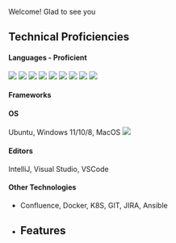 Welcome! Glad to see you

## Technical Proficiencies
#### Languages - Proficient
[![](https://img.shields.io/badge/C++-black?style=for-the-badge&logo=cplusplus&logoColor=4EAA25)]()
[![](https://img.shields.io/badge/HTML-black?style=for-the-badge&logo=html5&logoColor=fc9003)]()
[![](https://img.shields.io/badge/CSS-black?style=for-the-badge&logo=css3&logoColor=1572B6)]()
[![](https://img.shields.io/badge/javascript-black?style=for-the-badge&logo=javascript&logoColor=F7DF1E)]()
[![](https://img.shields.io/badge/SQL-black?style=for-the-badge&logo=mysql&logoColor=03bafc)]()
[![](https://img.shields.io/badge/SQL-black?style=for-the-badge&logo=postgresql&logoColor=03bafc)]()
[![](https://img.shields.io/badge/Python-black?style=for-the-badge&logo=Python&logoColor=03fc4e)]()
[![](https://img.shields.io/badge/Java-black?style=for-the-badge&logo=openjdk&logoColor=red)]()
[![](https://img.shields.io/badge/Bash-black?style=for-the-badge&logo=gnu-bash&logoColor=0398fc)]()


#### Frameworks

#### OS
Ubuntu, Windows 11/10/8, MacOS
[![](https://img.shields.io/badge/Ubuntu-orange?style=for-the-badge&logo=ubuntu&logoColor=orange)]()

#### Editors
IntelliJ, Visual Studio, VSCode

#### Other Technologies
- Confluence, Docker, K8S, GIT, JIRA, Ansible

- ## Features




<!--
**comessErinaceus/comessErinaceus** is a ✨ _special_ ✨ repository because its `README.md` (this file) appears on your GitHub profile.

Here are some ideas to get you started:

- 🔭 I’m currently working on ...
- 🌱 I’m currently learning ...
- 👯 I’m looking to collaborate on ...
- 🤔 I’m looking for help with ...
- 💬 Ask me about ...
- 📫 How to reach me: ...
- 😄 Pronouns: ...
- ⚡ Fun fact: ...
-->
